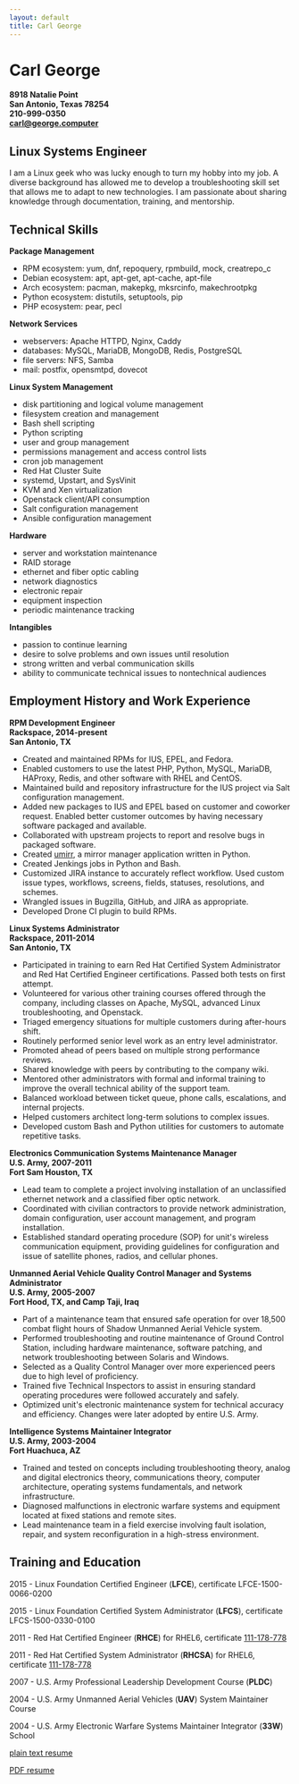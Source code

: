 ```yaml
---
layout: default
title: Carl George
---
```


# Carl George

**8918 Natalie Point**  
**San Antonio, Texas 78254**  
**210-999-0350**  
**<a href="mailto:carl@george.computer" rel="me">carl@george.computer</a>**  

## Linux Systems Engineer

I am a Linux geek who was lucky enough to turn my hobby into my job.  A diverse background has allowed me to develop a troubleshooting skill set that allows me to adapt to new technologies.  I am passionate about sharing knowledge through documentation, training, and mentorship.


## Technical Skills

**Package Management**

- RPM ecosystem: yum, dnf, repoquery, rpmbuild, mock, creatrepo_c
- Debian ecosystem: apt, apt-get, apt-cache, apt-file
- Arch ecosystem: pacman, makepkg, mksrcinfo, makechrootpkg
- Python ecosystem: distutils, setuptools, pip
- PHP ecosystem: pear, pecl

**Network Services**

- webservers: Apache HTTPD, Nginx, Caddy
- databases: MySQL, MariaDB, MongoDB, Redis, PostgreSQL
- file servers: NFS, Samba
- mail: postfix, opensmtpd, dovecot

**Linux System Management**

- disk partitioning and logical volume management
- filesystem creation and management
- Bash shell scripting
- Python scripting
- user and group management
- permissions management and access control lists
- cron job management
- Red Hat Cluster Suite
- systemd, Upstart, and SysVinit
- KVM and Xen virtualization
- Openstack client/API consumption
- Salt configuration management
- Ansible configuration management

**Hardware**

- server and workstation maintenance
- RAID storage
- ethernet and fiber optic cabling
- network diagnostics
- electronic repair
- equipment inspection
- periodic maintenance tracking

**Intangibles**

- passion to continue learning
- desire to solve problems and own issues until resolution
- strong written and verbal communication skills
- ability to communicate technical issues to nontechnical audiences


## Employment History and Work Experience

**RPM Development Engineer**  
**Rackspace, 2014-present**  
**San Antonio, TX**  

- Created and maintained RPMs for IUS, EPEL, and Fedora.
- Enabled customers to use the latest PHP, Python, MySQL, MariaDB, HAProxy, Redis, and other software with RHEL and CentOS.
- Maintained build and repository infrastructure for the IUS project via Salt configuration management.
- Added new packages to IUS and EPEL based on customer and coworker request.  Enabled better customer outcomes by having necessary software packaged and available.
- Collaborated with upstream projects to report and resolve bugs in packaged software.
- Created [umirr](https://github.com/iuscommunity/umirr), a mirror manager application written in Python.
- Created Jenkings jobs in Python and Bash.
- Customized JIRA instance to accurately reflect workflow.  Used custom issue types, workflows, screens, fields, statuses, resolutions, and schemes.
- Wrangled issues in Bugzilla, GitHub, and JIRA as appropriate.
- Developed Drone CI plugin to build RPMs.

**Linux Systems Administrator**  
**Rackspace, 2011-2014**  
**San Antonio, TX**  

- Participated in training to earn Red Hat Certified System Administrator and Red Hat Certified Engineer certifications.  Passed both tests on first attempt.
- Volunteered for various other training courses offered through the company, including classes on Apache, MySQL, advanced Linux troubleshooting, and Openstack.
- Triaged emergency situations for multiple customers during after-hours shift.
- Routinely performed senior level work as an entry level administrator.
- Promoted ahead of peers based on multiple strong performance reviews.
- Shared knowledge with peers by contributing to the company wiki.
- Mentored other administrators with formal and informal training to improve the overall technical ability of the support team.
- Balanced workload between ticket queue, phone calls, escalations, and internal projects.
- Helped customers architect long-term solutions to complex issues.
- Developed custom Bash and Python utilities for customers to automate repetitive tasks.

**Electronics Communication Systems Maintenance Manager**  
**U.S. Army, 2007-2011**  
**Fort Sam Houston, TX**  

- Lead team to complete a project involving installation of an unclassified ethernet network and a classified fiber optic network.
- Coordinated with civilian contractors to provide network administration, domain configuration, user account management, and program installation.
- Established standard operating procedure (SOP) for unit's wireless communication equipment, providing guidelines for configuration and issue of satellite phones, radios, and cellular phones.

**Unmanned Aerial Vehicle Quality Control Manager and Systems Administrator**  
**U.S. Army, 2005-2007**  
**Fort Hood, TX, and Camp Taji, Iraq**  

- Part of a maintenance team that ensured safe operation for over 18,500 combat flight hours of Shadow Unmanned Aerial Vehicle system.
- Performed troubleshooting and routine maintenance of Ground Control Station, including hardware maintenance, software patching, and network troubleshooting between Solaris and Windows.
- Selected as a Quality Control Manager over more experienced peers due to high level of proficiency.
- Trained five Technical Inspectors to assist in ensuring standard operating procedures were followed accurately and safely.
- Optimized unit's electronic maintenance system for technical accuracy and efficiency.  Changes were later adopted by entire U.S. Army.

**Intelligence Systems Maintainer Integrator**  
**U.S. Army, 2003-2004**  
**Fort Huachuca, AZ**  

- Trained and tested on concepts including troubleshooting theory, analog and digital electronics theory, communications theory, computer architecture, operating systems fundamentals, and network infrastructure.
- Diagnosed malfunctions in electronic warfare systems and equipment located at fixed stations and remote sites.
- Lead maintenance team in a field exercise involving fault isolation, repair, and system reconfiguration in a high-stress environment.

## Training and Education

2015 - Linux Foundation Certified Engineer (**LFCE**), certificate LFCE-1500-0066-0200

2015 - Linux Foundation Certified System Administrator (**LFCS**), certificate LFCS-1500-0330-0100

2011 - Red Hat Certified Engineer (**RHCE**) for RHEL6, certificate [111-178-778](https://www.redhat.com/rhtapps/certification/verify/?certId=111-178-778)

2011 - Red Hat Certified System Administrator (**RHCSA**) for RHEL6, certificate [111-178-778](https://www.redhat.com/rhtapps/certification/verify/?certId=111-178-778)

2007 - U.S. Army Professional Leadership Development Course (**PLDC**)

2004 - U.S. Army Unmanned Aerial Vehicles (**UAV**) System Maintainer Course

2004 - U.S. Army Electronic Warfare Systems Maintainer Integrator (**33W**) School

[plain text resume](carl-george-resume.txt)

[PDF resume](carl-george-resume.pdf)
